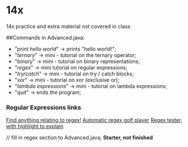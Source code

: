 # 14x
14x practice and extra material not covered in class


##Commands in Advanced.java:
* "_print hello world_" -> prints "hello world!";
* "_ternary_" -> mini - tutorial on the ternary operator;
* "_binary_" -> mini - tutorial on binary representations;
* "_regex_" -> mini tutorial on regular expressions;
* "_try/catch_" -> mini - tutorial on try / catch blocks;
* "_xor_" -> mini - tutorial on xor (exclusive or);
* "_lambda expressions_" -> mini - tutorial on lambda expressions;
* "_quit_" -> ends the program;


### Regular Expressions links
[Find anything relating to regex!](http://lmgtfy.com/?q=regular+expressions)
[Automatic regex golf player](http://regex.inginf.units.it/golf/)
[Regex tester, with highlight to explain](http://www.regexpal.com/)






// fill in regex section to Advanced.java;
**Starter, not finished** 